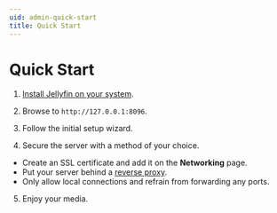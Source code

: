 ```yaml
---
uid: admin-quick-start
title: Quick Start
---
```


# Quick Start

1. [Install Jellyfin on your system](xref:admin-installing).

2. Browse to `http://127.0.0.1:8096`.

3. Follow the initial setup wizard.

4. Secure the server with a method of your choice.

  * Create an SSL certificate and add it on the **Networking** page.
  * Put your server behind a [reverse proxy](xref:admin-reverse-proxy).
  * Only allow local connections and refrain from forwarding any ports.

5. Enjoy your media.
